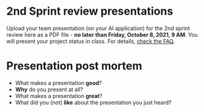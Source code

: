 

# 2nd Sprint review presentations

Upload your team presentation (on your AI application) for the 2nd
sprint review here as a PDF file - **no later than Friday, October 8,
2021, 9 AM**. You will present your project status in class. For
details, [check the FAQ](https://github.com/birkenkrahe/org/blob/master/FAQ.md).


# Presentation post mortem

-   What makes a presentation **good**?
-   **Why** do you present at all?
-   What makes a presentation **great**?
-   What did you (not) **like** about the presentation you just heard?

